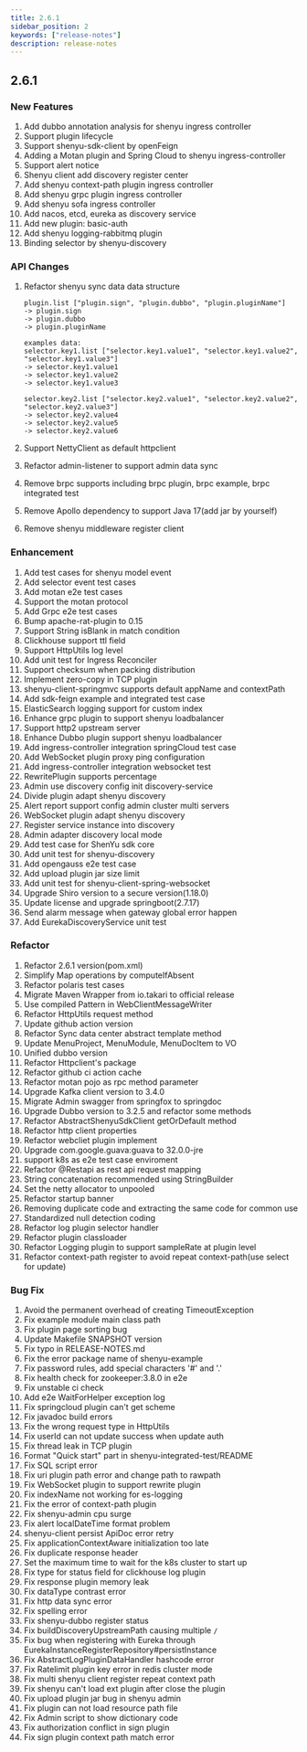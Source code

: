 ```yaml
---
title: 2.6.1
sidebar_position: 2
keywords: ["release-notes"]
description: release-notes
---
```


## 2.6.1

### New Features

1. Add dubbo annotation analysis for shenyu ingress controller
2. Support plugin lifecycle
3. Support shenyu-sdk-client by openFeign
4. Adding a Motan plugin and Spring Cloud to shenyu ingress-controller
5. Support alert notice
6. Shenyu client add discovery register center
7. Add shenyu  context-path plugin ingress controller
8. Add shenyu grpc plugin ingress controller
9. Add shenyu sofa ingress controller
10. Add nacos, etcd, eureka as discovery service
11. Add new plugin: basic-auth
12. Add shenyu logging-rabbitmq plugin
13. Binding selector by shenyu-discovery

### API Changes

1. Refactor shenyu sync data data structure

   ```
   plugin.list ["plugin.sign", "plugin.dubbo", "plugin.pluginName"]
   -> plugin.sign
   -> plugin.dubbo
   -> plugin.pluginName
   
   examples data:
   selector.key1.list ["selector.key1.value1", "selector.key1.value2", "selector.key1.value3"]
   -> selector.key1.value1
   -> selector.key1.value2
   -> selector.key1.value3
   
   selector.key2.list ["selector.key2.value1", "selector.key2.value2", "selector.key2.value3"]
   -> selector.key2.value4
   -> selector.key2.value5
   -> selector.key2.value6
   ```

2. Support NettyClient as default httpclient

3. Refactor admin-listener to support admin data sync

4. Remove brpc supports including brpc plugin, brpc example, brpc integrated test

5. Remove Apollo dependency to support Java 17(add jar by yourself)

6. Remove shenyu middleware register client

### Enhancement

1. Add test cases for shenyu model event
2. Add selector event test cases
3. Add motan e2e test cases
4. Support the motan protocol
5. Add Grpc e2e test cases
6. Bump apache-rat-plugin to 0.15
7. Support String isBlank in match condition
8. Clickhouse support ttl field
9. Support HttpUtils log level
10. Add unit test for Ingress Reconciler
11. Support checksum when packing distribution
12. Implement zero-copy in TCP plugin
13. shenyu-client-springmvc supports default appName and contextPath
14. Add sdk-feign example and integrated test case
15. ElasticSearch logging support for custom index
16. Enhance grpc plugin to support shenyu loadbalancer
17. Support http2 upstream server
18. Enhance Dubbo plugin support shenyu loadbalancer
19. Add ingress-controller integration springCloud test case
20. Add WebSocket plugin proxy ping configuration
21. Add ingress-controller integration websocket test
22. RewritePlugin supports percentage
23. Admin use discovery config init discovery-service
24. Divide plugin adapt shenyu discovery
25. Alert report support config admin cluster multi servers
26. WebSocket plugin adapt shenyu discovery
27. Register service instance into discovery
28. Admin adapter discovery local mode
29. Add test case for ShenYu sdk core
30. Add unit test for shenyu-discovery
31. Add opengauss e2e test case
32. Add upload plugin jar size limit
33. Add unit test for shenyu-client-spring-websocket
34. Upgrade Shiro version to a secure version(1.18.0)
35. Update license and upgrade springboot(2.7.17)
36. Send alarm message when gateway global error happen
37. Add EurekaDiscoveryService unit test

### Refactor

1. Refactor 2.6.1 version(pom.xml)
2. Simplify Map operations by computeIfAbsent
3. Refactor polaris test cases
4. Migrate Maven Wrapper from io.takari to official release
5. Use compiled Pattern in WebClientMessageWriter
6. Refactor HttpUtils request method
7. Update github action version
8. Refactor Sync data center abstract template method
9. Update MenuProject, MenuModule, MenuDocItem to VO
10. Unified dubbo version
11. Refactor Httpclient's package
12. Refactor github ci action cache
13. Refactor motan pojo as rpc method parameter
14. Upgrade Kafka client version to 3.4.0
15. Migrate Admin swagger from springfox to springdoc
16. Upgrade Dubbo version to 3.2.5 and refactor some methods
17. Refactor AbstractShenyuSdkClient getOrDefault method
18. Refactor http client properties
19. Refactor webcliet plugin implement
20. Upgrade com.google.guava:guava to 32.0.0-jre
21. support k8s as e2e test case enviroment
22. Refactor @Restapi as rest api request mapping
23. String concatenation recommended using StringBuilder
24. Set the netty allocator to unpooled
25. Refactor startup banner
26. Removing duplicate code and extracting the same code for common use
27. Standardized null detection coding
28. Refactor log plugin selector handler
29. Refactor plugin classloader
30. Refactor Logging plugin to support sampleRate at plugin level
31. Refactor context-path register to avoid repeat context-path(use select for update)

### Bug Fix

1. Avoid the permanent overhead of creating TimeoutException
2. Fix example module main class path
3. Fix plugin page sorting bug
4. Update Makefile SNAPSHOT version
5. Fix typo in RELEASE-NOTES.md
6. Fix the error package name of shenyu-example
7. Fix password rules, add special characters '#' and '.'
8. Fix health check for zookeeper:3.8.0 in e2e
9. Fix unstable ci check
10. Add e2e WaitForHelper exception log
11. Fix springcloud plugin can't get scheme
12. Fix javadoc build errors
13. Fix the wrong request type in HttpUtils
14. Fix  userId can not update success when update auth
15. Fix thread leak in TCP plugin
16. Format "Quick start" part in shenyu-integrated-test/README
17. Fix SQL script error
18. Fix uri plugin path error and change path to rawpath
19. Fix WebSocket plugin to support rewrite plugin
20. Fix indexName not working for es-logging
21. Fix the error of context-path plugin
22. Fix shenyu-admin cpu surge
23. Fix alert localDateTime format problem
24. shenyu-client persist ApiDoc error retry
25. Fix applicationContextAware initialization too late
26. Fix duplicate response header
27. Set the maximum time to wait for the k8s cluster to start up
28. Fix type for status field for clickhouse log plugin
29. Fix response plugin memory leak
30. Fix dataType contrast error
31. Fix http data sync error
32. Fix spelling error
33. Fix shenyu-dubbo register status
34. Fix buildDiscoveryUpstreamPath causing multiple `/`
35. Fix bug when registering with Eureka through EurekaInstanceRegisterRepository#persistInstance
36. Fix AbstractLogPluginDataHandler hashcode error
37. Fix Ratelimit plugin key error in redis cluster mode
38. Fix multi shenyu client register repeat context path
39. Fix shenyu can't load ext plugin after close the plugin
40. Fix upload plugin jar bug in shenyu admin
41. Fix plugin can not load resource path file
42. Fix Admin script to show dictionary code
43. Fix authorization conflict in sign plugin
44. Fix sign plugin context path match error
